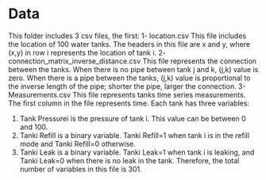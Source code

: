 # Data
This folder includes 3 csv files, the first:
1-	location.csv
This file includes the location of 100 water tanks. The headers in this file are x and y, where (x,y) in row i represents the location of tank i.
2-	connection_matrix_inverse_distance.csv
This file represents the connection between the tanks. When there is no pipe between tank j and k, (j,k) value is zero. When there is a pipe between the tanks, (j,k) value is proportional to the inverse length of the pipe; shorter the pipe, larger the connection. 
3-	Measurements.csv
This file represents tanks time series measurements. The first column in the file represents time. Each tank has three variables:
  1)	Tank Pressurei is the pressure of tank i. This value can be between 0 and 100. 
  2)	Tanki Refill is a binary variable. Tanki Refill=1 when tank i is in the refill mode and Tanki Refill=0 otherwise.
  3)	Tanki Leak is a binary variable. Tanki Leak=1 when tank i is leaking, and Tanki Leak=0 when there is no leak in the tank. 
Therefore, the total number of variables in this file is 301. 
